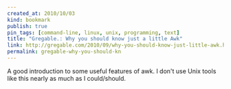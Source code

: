```yaml
---
created_at: 2010/10/03
kind: bookmark
publish: true
pin_tags: [command-line, linux, unix, programming, text]
title: "Gregable.: Why you should know just a little Awk"
link: http://gregable.com/2010/09/why-you-should-know-just-little-awk.html
permalink: gregable-why-you-should-kn
---
```


A good introduction to some useful features of awk. I don't use Unix tools like this nearly as much as I could/should.
